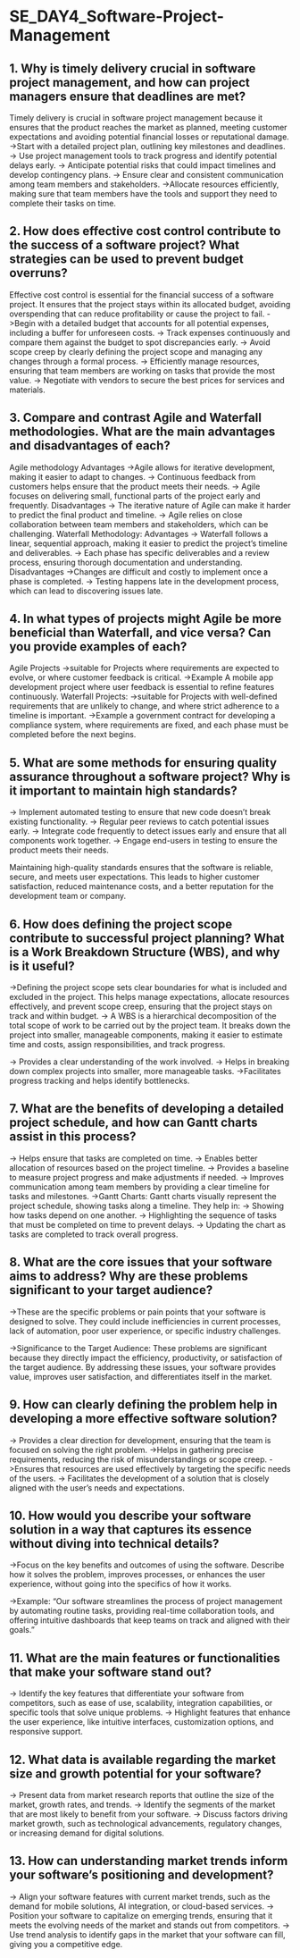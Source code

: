 # SE_DAY4_Software-Project-Management
## 1. Why is timely delivery crucial in software project management, and how can project managers ensure that deadlines are met?
Timely delivery is crucial in software project management because it ensures that the product reaches the market as planned, meeting customer expectations and avoiding potential financial losses or reputational damage.
 ->Start with a detailed project plan, outlining key milestones and deadlines.
-> Use project management tools to track progress and identify potential delays early.
-> Anticipate potential risks that could impact timelines and develop contingency plans.
-> Ensure clear and consistent communication among team members and stakeholders.
->Allocate resources efficiently, making sure that team members have the tools and support they need to complete their tasks on time.


## 2. How does effective cost control contribute to the success of a software project? What strategies can be used to prevent budget overruns?
Effective cost control is essential for the financial success of a software project. It ensures that the project stays within its allocated budget, avoiding overspending that can reduce profitability or cause the project to fail.
 ->Begin with a detailed budget that accounts for all potential expenses, including a buffer for unforeseen costs.
-> Track expenses continuously and compare them against the budget to spot discrepancies early.
-> Avoid scope creep by clearly defining the project scope and managing any changes through a formal process.
-> Efficiently manage resources, ensuring that team members are working on tasks that provide the most value.
-> Negotiate with vendors to secure the best prices for services and materials.


## 3. Compare and contrast Agile and Waterfall methodologies. What are the main advantages and disadvantages of each?
Agile methodology
	Advantages
->Agile allows for iterative development, making it easier to adapt to changes.
-> Continuous feedback from customers helps ensure that the product meets their needs.
-> Agile focuses on delivering small, functional parts of the project early and frequently.
Disadvantages
-> The iterative nature of Agile can make it harder to predict the final product and timeline.
-> Agile relies on close collaboration between team members and stakeholders, which can be challenging.
Waterfall Methodology:
Advantages
-> Waterfall follows a linear, sequential approach, making it easier to predict the project’s timeline and deliverables.
-> Each phase has specific deliverables and a review process, ensuring thorough documentation and understanding.
Disadvantages
->Changes are difficult and costly to implement once a phase is completed.
-> Testing happens late in the development process, which can lead to discovering issues late.


## 4. In what types of projects might Agile be more beneficial than Waterfall, and vice versa? Can you provide examples of each?
Agile Projects
->suitable for Projects where requirements are expected to evolve, or where customer feedback is critical.
	->Example A mobile app development project where user feedback is essential to refine features continuously.
Waterfall Projects:
->suitable for Projects with well-defined requirements that are unlikely to change, and where strict adherence to a timeline is important.
->Example a government contract for developing a compliance system, where requirements are fixed, and each phase must be completed before the next begins.

## 5. What are some methods for ensuring quality assurance throughout a software project? Why is it important to maintain high standards?
-> Implement automated testing to ensure that new code doesn’t break existing functionality.
-> Regular peer reviews to catch potential issues early.
-> Integrate code frequently to detect issues early and ensure that all components work together.
-> Engage end-users in testing to ensure the product meets their needs.

   Maintaining high-quality standards ensures that the software is reliable, secure, and meets user expectations. This leads to higher customer satisfaction, reduced maintenance costs, and a better reputation for the development team or company.


## 6. How does defining the project scope contribute to successful project planning? What is a Work Breakdown Structure (WBS), and why is it useful?
->Defining the project scope sets clear boundaries for what is included and excluded in the project. This helps manage expectations, allocate resources effectively, and prevent scope creep, ensuring that the project stays on track and within budget.
-> A WBS is a hierarchical decomposition of the total scope of work to be carried out by the project team. It breaks down the project into smaller, manageable components, making it easier to estimate time and costs, assign responsibilities, and track progress.

-> Provides a clear understanding of the work involved.
-> Helps in breaking down complex projects into smaller, more manageable tasks.
->Facilitates progress tracking and helps identify bottlenecks.



## 7. What are the benefits of developing a detailed project schedule, and how can Gantt charts assist in this process?
-> Helps ensure that tasks are completed on time.
-> Enables better allocation of resources based on the project timeline.
-> Provides a baseline to measure project progress and make adjustments if needed.
-> Improves communication among team members by providing a clear timeline for tasks and milestones.
->Gantt Charts: Gantt charts visually represent the project schedule, showing tasks along a timeline. They help in:
-> Showing how tasks depend on one another.
-> Highlighting the sequence of tasks that must be completed on time to prevent delays.
-> Updating the chart as tasks are completed to track overall progress.

## 8. What are the core issues that your software aims to address? Why are these problems significant to your target audience?
->These are the specific problems or pain points that your software is designed to solve. They could include inefficiencies in current processes, lack of automation, poor user experience, or specific industry challenges.

->Significance to the Target Audience: These problems are significant because they directly impact the efficiency, productivity, or satisfaction of the target audience. By addressing these issues, your software provides value, improves user satisfaction, and differentiates itself in the market.

## 9. How can clearly defining the problem help in developing a more effective software solution?
-> Provides a clear direction for development, ensuring that the team is focused on solving the right problem.
->Helps in gathering precise requirements, reducing the risk of misunderstandings or scope creep.
->Ensures that resources are used effectively by targeting the specific needs of the users.
-> Facilitates the development of a solution that is closely aligned with the user’s needs and expectations.


## 10. How would you describe your software solution in a way that captures its essence without diving into technical details?
->Focus on the key benefits and outcomes of using the software. Describe how it solves the problem, improves processes, or enhances the user experience, without going into the specifics of how it works.

->Example: “Our software streamlines the process of project management by automating routine tasks, providing real-time collaboration tools, and offering intuitive dashboards that keep teams on track and aligned with their goals.”

## 11. What are the main features or functionalities that make your software stand out?
-> Identify the key features that differentiate your software from competitors, such as ease of use, scalability, integration capabilities, or specific tools that solve unique problems.
-> Highlight features that enhance the user experience, like intuitive interfaces, customization options, and responsive support.

## 12. What data is available regarding the market size and growth potential for your software?
-> Present data from market research reports that outline the size of the market, growth rates, and trends.
-> Identify the segments of the market that are most likely to benefit from your software.
-> Discuss factors driving market growth, such as technological advancements, regulatory changes, or increasing demand for digital solutions.

## 13. How can understanding market trends inform your software’s positioning and development?
-> Align your software features with current market trends, such as the demand for mobile solutions, AI integration, or cloud-based services.
-> Position your software to capitalize on emerging trends, ensuring that it meets the evolving needs of the market and stands out from competitors.
-> Use trend analysis to identify gaps in the market that your software can fill, giving you a competitive edge.
